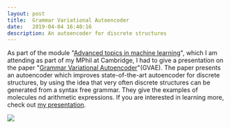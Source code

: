 ```yaml
---
layout: post
title:  Grammar Variational Autoencoder
date:   2019-04-04 16:40:16
description: An autoencoder for discrete structures
---
```

As part of the module "[Advanced topics in machine learning](https://www.cl.cam.ac.uk/teaching/1819/R250/materials.html)", which I am attending as part of my MPhil at Cambridge, I had to give a presentation on the paper "[Grammar Variational Autoencoder](https://arxiv.org/abs/1703.01925)"(GVAE). The paper presents an autoencoder which improves state-of-the-art autoencoder for discrete structures, by using the idea that very often discrete structures can be generated from a syntax free grammar. They give the examples of molecules nd arithmetic expressions. If you are interested in learning more, check out <a class="page-link" href="{{ '/assets/pdf/R250_Grammar_VAE.pdf' | prepend: site.baseurl | prepend: site.url }}">my presentation</a>.

<div class="img_row">
    <img class="one center" src="{{ site.baseurl }}/assets/img/gvae2.png">
</div>
